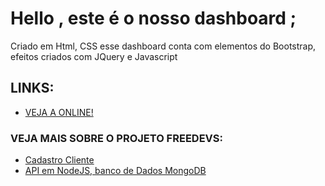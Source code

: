# Hello , este é o nosso dashboard ; 

<p>Criado em Html, CSS esse dashboard conta com elementos do Bootstrap, efeitos criados com JQuery e Javascript</p>

## LINKS:
* [VEJA A ONLINE!](https://maydoug.github.io/freedevs_dashboard)
### VEJA MAIS SOBRE O PROJETO FREEDEVS: 
* [Cadastro Cliente](http://freedevs.herokuapp.com/)
* [API em NodeJS, banco de Dados MongoDB](https://github.com/maydoug/API_NodeJS)
